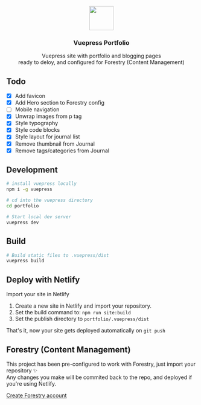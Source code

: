 <p align="center">
  <img src="https://vuepress-portfolio.netlify.com/upload/logo.svg" height="64">
  <h3 align="center">Vuepress Portfolio</h3>
  <p align="center">Vuepress site with portfolio and blogging pages<br>ready to deloy, and configured for Forestry (Content Management)<p>
</p>

## Todo

- [x] Add favicon
- [x] Add Hero section to Forestry config
- [ ] Mobile navigation
- [x] Unwrap images from p tag
- [x] Style typography
- [x] Style code blocks
- [x] Style layout for journal list
- [x] Remove thumbnail from Journal
- [x] Remove tags/categories from Journal

## Development

```bash
# install vuepress locally
npm i -g vuepress

# cd into the vuepress directory
cd portfolio

# Start local dev server
vuepress dev
```

## Build

```bash
# Build static files to .vuepress/dist
vuepress build
```

## Deploy with Netlify

Import your site in Netlify

1. Create a new site in Netlify and import your repository.
2. Set the build command to: `npm run site:build`
3. Set the publish directory to `portfolio/.vuepress/dist`

That's it, now your site gets deployed automatically on `git push`

## Forestry (Content Management)

This project has been pre-configured to work with Forestry, just import your repository ✨  
Any changes you make will be commited back to the repo, and deployed if you're using Netlify.

[Create Forestry account](https://forestry.io)
